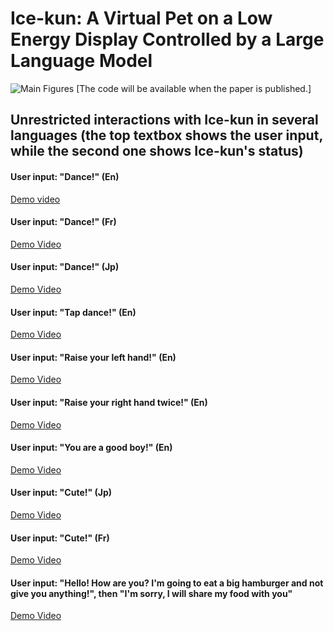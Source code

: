 # Ice-kun: A Virtual Pet on a Low Energy Display Controlled by a Large Language Model

![Main Figures](https://github.com/user-attachments/assets/7b180db7-4d44-42f4-898a-4209d24a182f)
[The code will be available when the paper is published.]

<!---[Demo video](https://github.com/anonymouspenguin27/icekun/assets/173242664/fcf03fa0-92e3-4f90-a691-8172b79b1c6b)--->

## Unrestricted interactions with Ice-kun in several languages (the top textbox shows the user input, while the second one shows Ice-kun's status)

#### User input: "Dance!" (En)
[Demo video](https://github.com/user-attachments/assets/402330ae-9c6e-4d83-ba89-c61b6199f7a1)

#### User input: "Dance!" (Fr)
[Demo Video](https://github.com/user-attachments/assets/0f65db73-e32e-4b4b-9397-19f7966e20db)

#### User input: "Dance!" (Jp)
[Demo Video](https://github.com/user-attachments/assets/f885cb80-095a-4088-8d6a-31605381c5ab)

#### User input: "Tap dance!" (En)
[Demo Video](https://github.com/user-attachments/assets/af0d9428-0510-49d1-ac37-1b1d33a12398)

#### User input: "Raise your left hand!" (En)
[Demo Video](https://github.com/user-attachments/assets/94d43410-4f56-4a1b-b821-de4f11052ab1)

#### User input: "Raise your right hand twice!" (En)
[Demo Video](https://github.com/user-attachments/assets/85f964ca-3139-4f3c-a5ed-cf8edbc6f80d)

#### User input: "You are a good boy!" (En)
[Demo Video](https://github.com/user-attachments/assets/288441f8-add9-4084-ade6-d7b4a836359a)

#### User input: "Cute!" (Jp)
[Demo Video](https://github.com/user-attachments/assets/b98ab888-5638-4e55-b3de-5e1d13cc1ce9)

#### User input: "Cute!" (Fr)
[Demo Video](https://github.com/user-attachments/assets/58a597b9-f17b-42e5-9dac-fea8ad0c6ad3)

#### User input: "Hello! How are you? I'm going to eat a big hamburger and not give you anything!", then "I'm sorry, I will share my food with you"
[Demo Video](https://github.com/user-attachments/assets/08b28e09-c4d5-439a-9522-6f909b16bbc6)

